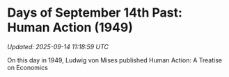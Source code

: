 # Days of September 14th Past: Human Action (1949)

_Updated: 2025-09-14 11:18:59 UTC_

On this day in 1949, Ludwig von Mises published Human Action: A Treatise on Economics


